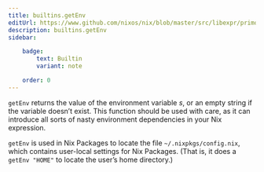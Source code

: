 ```yaml
---
title: builtins.getEnv
editUrl: https://www.github.com/nixos/nix/blob/master/src/libexpr/primops.cc
description: builtins.getEnv
sidebar:

    badge:
        text: Builtin
        variant: note

    order: 0
---
```


`getEnv` returns the value of the environment variable *s*, or an
empty string if the variable doesn’t exist. This function should be
used with care, as it can introduce all sorts of nasty environment
dependencies in your Nix expression.

`getEnv` is used in Nix Packages to locate the file
`~/.nixpkgs/config.nix`, which contains user-local settings for Nix
Packages. (That is, it does a `getEnv "HOME"` to locate the user’s
home directory.)



